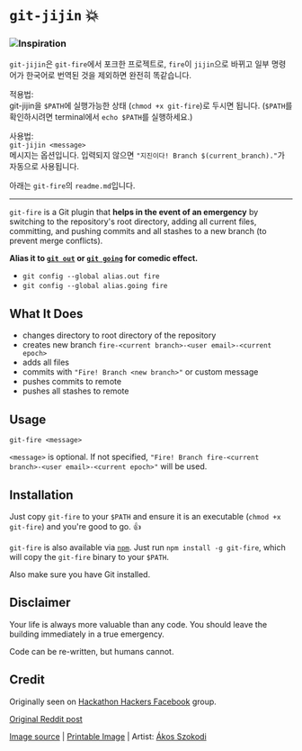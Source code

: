 # `git-jijin` :boom:

### ![Inspiration](https://i.imgur.com/3POtveC.jpg)

`git-jijin`은 `git-fire`에서 포크한 프로젝트로, `fire`이 `jijin`으로 바뀌고 일부 명령어가 한국어로 번역된 것을 제외하면 완전히 똑같습니다.

적용법:  
git-jijin을 `$PATH`에 실행가능한 상태 (`chmod +x git-fire`)로 두시면 됩니다. (`$PATH`를 확인하시려면 terminal에서 `echo $PATH`를 실행하세요.)

사용법:  
`git-jijin <message>`  
메시지는 옵션입니다. 입력되지 않으면 `"지진이다! Branch $(current_branch)."`가 자동으로 사용됩니다.

아래는 `git-fire`의 `readme.md`입니다.

________________


`git-fire` is a Git plugin that **helps in the event of an emergency** by switching to the repository's root directory, adding all current files, committing, and pushing commits and all stashes to a new branch (to prevent merge conflicts).

**Alias it to [`git out`](https://np.reddit.com/r/ProgrammerHumor/comments/3nc531/in_case_of_fire/cvmxnv1) or [`git going`](https://np.reddit.com/r/ProgrammerHumor/comments/3nc531/in_case_of_fire/cvmsajb) for comedic effect.**

- `git config --global alias.out fire`
- `git config --global alias.going fire`

## What It Does

- changes directory to root directory of the repository
- creates new branch `fire-<current branch>-<user email>-<current epoch>`
- adds all files
- commits with `"Fire! Branch <new branch>"` or custom message
- pushes commits to remote
- pushes all stashes to remote

## Usage

`git-fire <message>`

`<message>` is optional. If not specified, `"Fire! Branch fire-<current branch>-<user email>-<current epoch>"` will be used.

## Installation

Just copy `git-fire` to your `$PATH` and ensure it is an executable (`chmod +x git-fire`) and you're good to go. 👍

`git-fire` is also available via [`npm`](https://npmjs.com/git-fire). Just run `npm install -g git-fire`, which will copy the `git-fire` binary to your `$PATH`.

Also make sure you have Git installed.

## Disclaimer

Your life is always more valuable than any code. You should leave the building immediately in a true emergency.

Code can be re-written, but humans cannot.

## Credit

Originally seen on [Hackathon Hackers Facebook](https://www.facebook.com/groups/hackathonhackers) group.

[Original Reddit post](https://www.reddit.com/r/ProgrammerHumor/comments/3nc531/in_case_of_fire/)

[Image source](https://instagram.com/p/8N8J8wRgPq/) | [Printable Image](http://imgur.com/IiAdxbB) | Artist: [Ákos Szokodi](https://github.com/szokodiakos)
